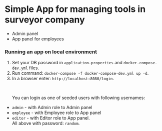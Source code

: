 # Simple App for managing tools in surveyor company    
 - Admin panel  
 - App panel for employees  

### Running an app on local environment

 1. Set your DB password in `application.properties` and `docker-compose-dev.yml` files.  
 2. Run command: `docker-compose -f docker-compose-dev.yml up -d`.  
 3. In a browser enter: `http://localhost:8080/login`.  
    <p>&nbsp;</p>
    You can login as one of seeded users with following usernames:
 - `admin` - with Admin role to Admin panel  
 - `employee` - with Employee role to App panel  
 - `editor` - with Editor role to App panel.  
All above with password: `random`.


